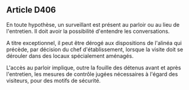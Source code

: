 Article D406
----
En toute hypothèse, un surveillant est présent au parloir ou au lieu de
l'entretien. Il doit avoir la possibilité d'entendre les conversations.

A titre exceptionnel, il peut être dérogé aux dispositions de l'alinéa qui
précède, par décision du chef d'établissement, lorsque la visite doit se
dérouler dans des locaux spécialement aménagés.

L'accès au parloir implique, outre la fouille des détenus avant et après
l'entretien, les mesures de contrôle jugées nécessaires à l'égard des visiteurs,
pour des motifs de sécurité.
